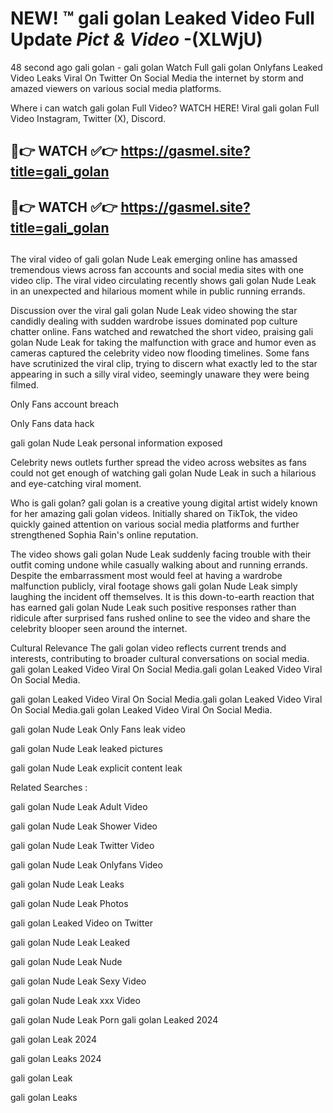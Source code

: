# NEW! ™ gali golan Leaked Video Full Update *Pict & Video* -(XLWjU)
48 second ago gali golan - gali golan Watch Full gali golan Onlyfans Leaked Video Leaks Viral On Twitter On Social Media the internet by storm and amazed viewers on various social media platforms.

Where i can watch gali golan Full Video? WATCH HERE! Viral gali golan Full Video Instagram, Twitter (X), Discord.

## 🔴👉 WATCH ✅👉 https://gasmel.site?title=gali_golan
## 🔴👉 WATCH ✅👉 https://gasmel.site?title=gali_golan
##

The viral video of gali golan Nude Leak emerging online has amassed tremendous views across fan accounts and social media sites with one video clip. The viral video circulating recently shows gali golan Nude Leak in an unexpected and hilarious moment while in public running errands.


Discussion over the viral gali golan Nude Leak video showing the star candidly dealing with sudden wardrobe issues dominated pop culture chatter online. Fans watched and rewatched the short video, praising gali golan Nude Leak for taking the malfunction with grace and humor even as cameras captured the celebrity video now flooding timelines. Some fans have scrutinized the viral clip, trying to discern what exactly led to the star appearing in such a silly viral video, seemingly unaware they were being filmed.


Only Fans account breach

Only Fans data hack

gali golan Nude Leak personal information exposed

Celebrity news outlets further spread the video across websites as fans could not get enough of watching gali golan Nude Leak in such a hilarious and eye-catching viral moment.


Who is gali golan? gali golan is a creative young digital artist widely known for her amazing gali golan videos. Initially shared on TikTok, the video quickly gained attention on various social media platforms and further strengthened Sophia Rain's online reputation.

The video shows gali golan Nude Leak suddenly facing trouble with their outfit coming undone while casually walking about and running errands. Despite the embarrassment most would feel at having a wardrobe malfunction publicly, viral footage shows gali golan Nude Leak simply laughing the incident off themselves. It is this down-to-earth reaction that has earned gali golan Nude Leak such positive responses rather than ridicule after surprised fans rushed online to see the video and share the celebrity blooper seen around the internet.

Cultural Relevance The gali golan video reflects current trends and interests, contributing to broader cultural conversations on social media.
gali golan Leaked Video Viral On Social Media.gali golan Leaked Video Viral On Social Media.

gali golan Leaked Video Viral On Social Media.gali golan Leaked Video Viral On Social Media.gali golan Leaked Video Viral On Social Media.

gali golan Nude Leak Only Fans leak video

gali golan Nude Leak leaked pictures

gali golan Nude Leak explicit content leak

Related Searches :


gali golan Nude Leak Adult Video

gali golan Nude Leak Shower Video

gali golan Nude Leak Twitter Video

gali golan Nude Leak Onlyfans Video

gali golan Nude Leak Leaks

gali golan Nude Leak Photos

gali golan Leaked Video on Twitter

gali golan Nude Leak Leaked

gali golan Nude Leak Nude

gali golan Nude Leak Sexy Video

gali golan Nude Leak xxx Video

gali golan Nude Leak Porn
gali golan Leaked 2024

gali golan Leak 2024

gali golan Leaks 2024

gali golan Leak

gali golan Leaks
